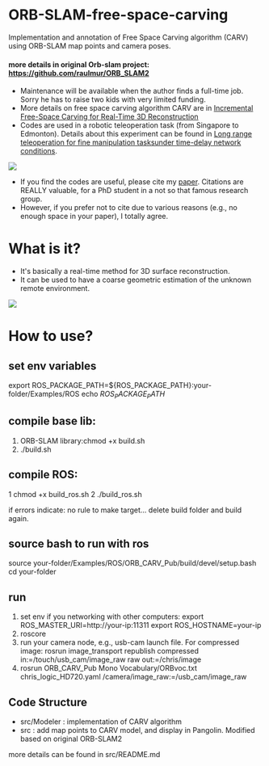 # ORB-SLAM-free-space-carving

Implementation and annotation of Free Space Carving algorithm (CARV) using ORB-SLAM map points and camera poses.
#### more details in original Orb-slam project: https://github.com/raulmur/ORB_SLAM2

- Maintenance will be available when the author finds a full-time job. Sorry he has to raise two kids with very limited funding.
- More details on free space carving algorithm CARV are in [Incremental Free-Space Carving for Real-Time 3D Reconstruction][1]
- Codes are used in a robotic teleoperation task (from Singapore to Edmonton). Details about this experiment can be found in [Long  range  teleoperation  for  fine  manipulation  tasksunder  time-delay  network  conditions][2].

![](https://github.com/atlas-jj/ORB-SLAM-free-space-carving/blob/master/expOverview.png?raw=true)

- If you find the codes are useful, please cite my [paper][2]. Citations are REALLY valuable, for a PhD student in a not so that famous research group.
- However, if you prefer not to cite due to various reasons (e.g., no enough space in your paper), I totally agree.

# What is it?
- It's basically a real-time method for 3D surface reconstruction.
- It can be used to have a coarse geometric estimation of the unknown remote environment.

![](https://github.com/atlas-jj/ORB-SLAM-free-space-carving/blob/master/Screenshot.png?raw=true)

# How to use?
## set env variables
export ROS_PACKAGE_PATH=${ROS_PACKAGE_PATH}:your-folder/Examples/ROS
echo $ROS_PACKAGE_PATH$

## compile base lib:
1. ORB-SLAM library:chmod +x build.sh
2. ./build.sh

## compile ROS:
1 chmod +x build_ros.sh
2 ./build_ros.sh

if errors indicate: no rule to make target...
delete build folder and build again.

## source bash to run with ros
source your-folder/Examples/ROS/ORB_CARV_Pub/build/devel/setup.bash
cd your-folder

## run
1. set env if you networking with other computers:
export ROS_MASTER_URI=http://your-ip:11311
export ROS_HOSTNAME=your-ip
2. roscore
3. run your camera node, e.g., usb-cam launch file. For compressed image: rosrun image_transport republish compressed in:=/touch/usb_cam/image_raw raw out:=/chris/image
4. rosrun ORB_CARV_Pub Mono Vocabulary/ORBvoc.txt chris_logic_HD720.yaml /camera/image_raw:=/usb_cam/image_raw

## Code Structure
- src/Modeler : implementation of CARV algorithm
- src : add map points to CARV model, and display in Pangolin. Modified based on original ORB-SLAM2

more details can be found in src/README.md

[1]: https://webdocs.cs.ualberta.ca/~dana/Papers/103dpvt_Lovi.pdf
[2]: TBD
